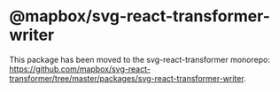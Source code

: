 # @mapbox/svg-react-transformer-writer

This package has been moved to the svg-react-transformer monorepo: https://github.com/mapbox/svg-react-transformer/tree/master/packages/svg-react-transformer-writer.
